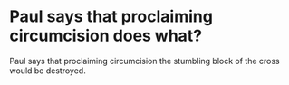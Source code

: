# Paul says that proclaiming circumcision does what?

Paul says that proclaiming circumcision the stumbling block of the cross would be destroyed.
